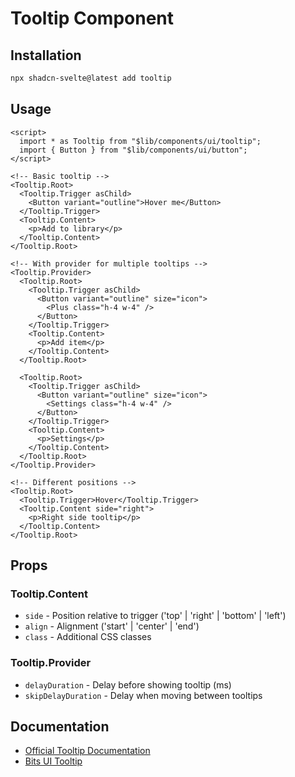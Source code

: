 # Tooltip Component

## Installation

```bash
npx shadcn-svelte@latest add tooltip
```

## Usage

```svelte
<script>
  import * as Tooltip from "$lib/components/ui/tooltip";
  import { Button } from "$lib/components/ui/button";
</script>

<!-- Basic tooltip -->
<Tooltip.Root>
  <Tooltip.Trigger asChild>
    <Button variant="outline">Hover me</Button>
  </Tooltip.Trigger>
  <Tooltip.Content>
    <p>Add to library</p>
  </Tooltip.Content>
</Tooltip.Root>

<!-- With provider for multiple tooltips -->
<Tooltip.Provider>
  <Tooltip.Root>
    <Tooltip.Trigger asChild>
      <Button variant="outline" size="icon">
        <Plus class="h-4 w-4" />
      </Button>
    </Tooltip.Trigger>
    <Tooltip.Content>
      <p>Add item</p>
    </Tooltip.Content>
  </Tooltip.Root>
  
  <Tooltip.Root>
    <Tooltip.Trigger asChild>
      <Button variant="outline" size="icon">
        <Settings class="h-4 w-4" />
      </Button>
    </Tooltip.Trigger>
    <Tooltip.Content>
      <p>Settings</p>
    </Tooltip.Content>
  </Tooltip.Root>
</Tooltip.Provider>

<!-- Different positions -->
<Tooltip.Root>
  <Tooltip.Trigger>Hover</Tooltip.Trigger>
  <Tooltip.Content side="right">
    <p>Right side tooltip</p>
  </Tooltip.Content>
</Tooltip.Root>
```

## Props

### Tooltip.Content
- `side` - Position relative to trigger ('top' | 'right' | 'bottom' | 'left')
- `align` - Alignment ('start' | 'center' | 'end')
- `class` - Additional CSS classes

### Tooltip.Provider
- `delayDuration` - Delay before showing tooltip (ms)
- `skipDelayDuration` - Delay when moving between tooltips

## Documentation

- [Official Tooltip Documentation](https://www.shadcn-svelte.com/docs/components/tooltip)
- [Bits UI Tooltip](https://bits-ui.com/docs/components/tooltip)